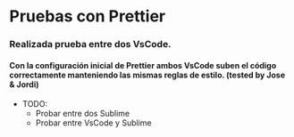 # Pruebas con Prettier
### Realizada prueba entre dos VsCode.
#### Con la configuración inicial de Prettier ambos VsCode suben el código correctamente manteniendo las mismas reglas de estilo. (tested by Jose & Jordi)

* TODO:
  * Probar entre dos Sublime
  * Probar entre VsCode y Sublime
